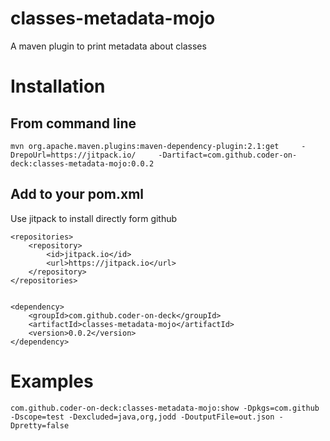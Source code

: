 classes-metadata-mojo
========================


A maven plugin to print metadata about classes

# Installation

## From command line

```
mvn org.apache.maven.plugins:maven-dependency-plugin:2.1:get     -DrepoUrl=https://jitpack.io/     -Dartifact=com.github.coder-on-deck:classes-metadata-mojo:0.0.2
```

## Add to your pom.xml


Use jitpack to install directly form github

```
<repositories>
    <repository>
        <id>jitpack.io</id>
        <url>https://jitpack.io</url>
    </repository>
</repositories>
	
```
	
```
<dependency>
    <groupId>com.github.coder-on-deck</groupId>
    <artifactId>classes-metadata-mojo</artifactId>
    <version>0.0.2</version>
</dependency>
```

# Examples 

```
com.github.coder-on-deck:classes-metadata-mojo:show -Dpkgs=com.github -Dscope=test -Dexcluded=java,org,jodd -DoutputFile=out.json -Dpretty=false
```